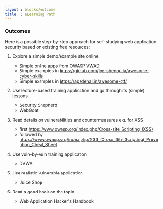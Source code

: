 ```yaml
---
layout : blocks/outcome
title  : eLearning Path
---
```


### Outcomes

Here is a possible step-by-step approach for self-studying
web application security based on existing free resources:

1. Explore a simple demo/example site online
   - Simple online apps from [OWASP VWAD](https://www.owasp.org/index.php/OWASP_Vulnerable_Web_Applications_Directory_Project#tab=On-Line_apps)
   - Simple examples in https://github.com/joe-shenouda/awesome-cyber-skills
   - Simple examples in https://apsdehal.in/awesome-ctf/
   
2. Use lecture-based training application and go through its (simple)
   lessons
   - Security Shepherd
   - WebGoat
   
3. Read details on vulnerabilities and countermeasures e.g. for XSS
   -  first https://www.owasp.org/index.php/Cross-site_Scripting_(XSS)
   -  followed by
      https://www.owasp.org/index.php/XSS_(Cross_Site_Scripting)_Prevention_Cheat_Sheet
      
4. Use vuln-by-vuln training application
   - DVWA
   
5. Use realistic vulnerable application
   - Juice Shop
   
6. Read a good book on the topic
   - Web Application Hacker's Handbook
